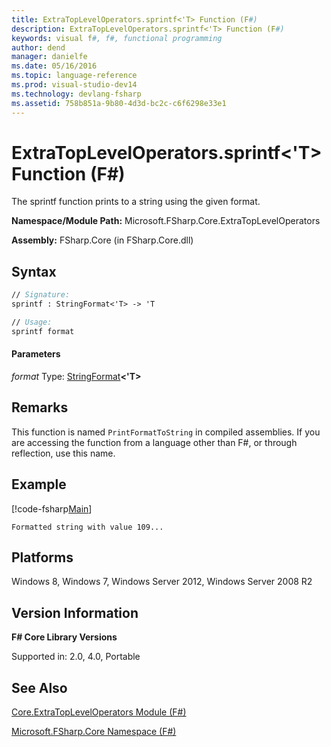 ```yaml
---
title: ExtraTopLevelOperators.sprintf<'T> Function (F#)
description: ExtraTopLevelOperators.sprintf<'T> Function (F#)
keywords: visual f#, f#, functional programming
author: dend
manager: danielfe
ms.date: 05/16/2016
ms.topic: language-reference
ms.prod: visual-studio-dev14
ms.technology: devlang-fsharp
ms.assetid: 758b851a-9b80-4d3d-bc2c-c6f6298e33e1 
---
```


# ExtraTopLevelOperators.sprintf<'T> Function (F#)

The sprintf function prints to a string using the given format.

**Namespace/Module Path:** Microsoft.FSharp.Core.ExtraTopLevelOperators

**Assembly:** FSharp.Core (in FSharp.Core.dll)


## Syntax

```fsharp
// Signature:
sprintf : StringFormat<'T> -> 'T

// Usage:
sprintf format
```

#### Parameters
*format*
Type: [StringFormat](https://msdn.microsoft.com/library/4226a2e7-9ebc-466f-8547-da79f0b05cd1)**&lt;'T&gt;**

## Remarks
This function is named `PrintFormatToString` in compiled assemblies. If you are accessing the function from a language other than F#, or through reflection, use this name.

## Example

[!code-fsharp[Main](snippets/fscorelib2/snippet10.fs)]

```
Formatted string with value 109...
```

## Platforms
Windows 8, Windows 7, Windows Server 2012, Windows Server 2008 R2


## Version Information
**F# Core Library Versions**

Supported in: 2.0, 4.0, Portable

## See Also
[Core.ExtraTopLevelOperators Module &#40;F&#35;&#41;](Core.ExtraTopLevelOperators-Module-%5BFSharp%5D.md)

[Microsoft.FSharp.Core Namespace &#40;F&#35;&#41;](Microsoft.FSharp.Core-Namespace-%5BFSharp%5D.md)